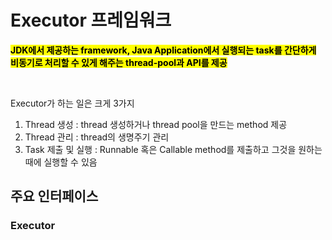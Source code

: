 # Executor 프레임워크

<mark>**JDK에서 제공하는 framework, Java Application에서 실행되는 task를 간단하게 비동기로 처리할 수 있게 해주는 thread-pool과 API를 제공**</mark>

</br>

Executor가 하는 일은 크게 3가지
1. Thread 생성 : thread 생성하거나 thread pool을 만드는 method 제공
2. Thread 관리 : thread의 생명주기 관리
3. Task 제출 및 실행 : Runnable 혹은 Callable method를 제출하고 그것을 원하는 때에 실행할 수 있음


## 주요 인터페이스

### Executor 
